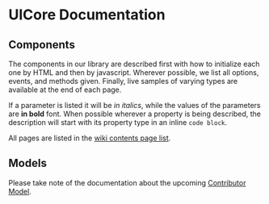 # UICore Documentation

## Components

The components in our library are described first with how to initialize each one by HTML and then by javascript.  Wherever possible, we list all options, events, and methods given. Finally, live samples of varying types are available at the end of each page.

If a parameter is listed it will be *in italics*, while the values of the parameters are **in bold** font. When possible wherever a property is being described, the description will start with its property type in an inline `code block`.

All pages are listed in the [wiki contents page list](../pages).

## Models

Please take note of the documentation about the upcoming [Contributor Model](/Contributor-Model.md).
